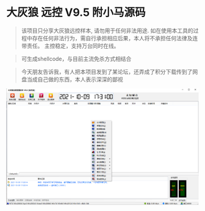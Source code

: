 # 大灰狼 远控 V9.5 附小马源码

> 该项目只分享大灰狼远控样本, 请勿用于任何非法用途. 如在使用本工具的过程中存在任何非法行为，需自行承担相应后果，本人将不承担任何法律及连带责任。 主控稳定，支持万台同时在线。

> 可生成shellcode，与目前主流免杀方式相结合

> 今天朋友告诉我，有人把本项目发到了某论坛，还弄成了积分下载传到了网盘当成自己做的东西，本人表示深深的鄙视
<p>
    <img alt="大灰狼图片" src="https://github.com/0xCuSO4/DHLYK/blob/main/images/1.png?raw=true"  style="max-width:100%;">
</p>
